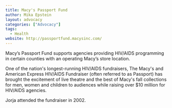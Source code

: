 ```yaml
---
title: Macy's Passport Fund
author: Mika Epstein
layout: advocacy
categories: ["Advocacy"]
tags: 
  - Health
website: http://passportfund.macysinc.com/
---
```


Macy’s Passport Fund supports agencies providing HIV/AIDS programming in certain counties with an operating Macy’s store location.

One of the nation's longest-running HIV/AIDS fundraisers, The Macy's and American Express HIV/AIDS Fundraiser (often referred to as Passport) has brought the excitement of live theatre and the best of Macy's fall collections for men, women and children to audiences while raising over $10 million for HIV/AIDS agencies.

Jorja attended the fundraiser in 2002.
